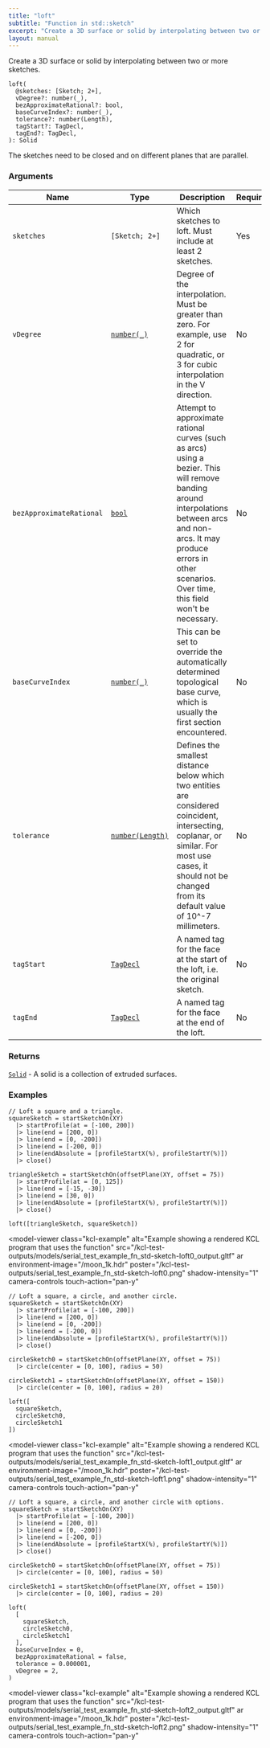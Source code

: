 ```yaml
---
title: "loft"
subtitle: "Function in std::sketch"
excerpt: "Create a 3D surface or solid by interpolating between two or more sketches."
layout: manual
---
```


Create a 3D surface or solid by interpolating between two or more sketches.

```kcl
loft(
  @sketches: [Sketch; 2+],
  vDegree?: number(_),
  bezApproximateRational?: bool,
  baseCurveIndex?: number(_),
  tolerance?: number(Length),
  tagStart?: TagDecl,
  tagEnd?: TagDecl,
): Solid
```

The sketches need to be closed and on different planes that are parallel.

### Arguments

| Name | Type | Description | Required |
|----------|------|-------------|----------|
| `sketches` | `[Sketch; 2+]` | Which sketches to loft. Must include at least 2 sketches. | Yes |
| `vDegree` | [`number(_)`](/docs/kcl-std/types/std-types-number) | Degree of the interpolation. Must be greater than zero. For example, use 2 for quadratic, or 3 for cubic interpolation in the V direction. | No |
| `bezApproximateRational` | [`bool`](/docs/kcl-std/types/std-types-bool) | Attempt to approximate rational curves (such as arcs) using a bezier. This will remove banding around interpolations between arcs and non-arcs. It may produce errors in other scenarios. Over time, this field won't be necessary. | No |
| `baseCurveIndex` | [`number(_)`](/docs/kcl-std/types/std-types-number) | This can be set to override the automatically determined topological base curve, which is usually the first section encountered. | No |
| `tolerance` | [`number(Length)`](/docs/kcl-std/types/std-types-number) | Defines the smallest distance below which two entities are considered coincident, intersecting, coplanar, or similar. For most use cases, it should not be changed from its default value of 10^-7 millimeters. | No |
| `tagStart` | [`TagDecl`](/docs/kcl-std/types/std-types-TagDecl) | A named tag for the face at the start of the loft, i.e. the original sketch. | No |
| `tagEnd` | [`TagDecl`](/docs/kcl-std/types/std-types-TagDecl) | A named tag for the face at the end of the loft. | No |

### Returns

[`Solid`](/docs/kcl-std/types/std-types-Solid) - A solid is a collection of extruded surfaces.


### Examples

```kcl
// Loft a square and a triangle.
squareSketch = startSketchOn(XY)
  |> startProfile(at = [-100, 200])
  |> line(end = [200, 0])
  |> line(end = [0, -200])
  |> line(end = [-200, 0])
  |> line(endAbsolute = [profileStartX(%), profileStartY(%)])
  |> close()

triangleSketch = startSketchOn(offsetPlane(XY, offset = 75))
  |> startProfile(at = [0, 125])
  |> line(end = [-15, -30])
  |> line(end = [30, 0])
  |> line(endAbsolute = [profileStartX(%), profileStartY(%)])
  |> close()

loft([triangleSketch, squareSketch])

```


<model-viewer
  class="kcl-example"
  alt="Example showing a rendered KCL program that uses the  function"
  src="/kcl-test-outputs/models/serial_test_example_fn_std-sketch-loft0_output.gltf"
  ar
  environment-image="/moon_1k.hdr"
  poster="/kcl-test-outputs/serial_test_example_fn_std-sketch-loft0.png"
  shadow-intensity="1"
  camera-controls
  touch-action="pan-y"
>
</model-viewer>

```kcl
// Loft a square, a circle, and another circle.
squareSketch = startSketchOn(XY)
  |> startProfile(at = [-100, 200])
  |> line(end = [200, 0])
  |> line(end = [0, -200])
  |> line(end = [-200, 0])
  |> line(endAbsolute = [profileStartX(%), profileStartY(%)])
  |> close()

circleSketch0 = startSketchOn(offsetPlane(XY, offset = 75))
  |> circle(center = [0, 100], radius = 50)

circleSketch1 = startSketchOn(offsetPlane(XY, offset = 150))
  |> circle(center = [0, 100], radius = 20)

loft([
  squareSketch,
  circleSketch0,
  circleSketch1
])

```


<model-viewer
  class="kcl-example"
  alt="Example showing a rendered KCL program that uses the  function"
  src="/kcl-test-outputs/models/serial_test_example_fn_std-sketch-loft1_output.gltf"
  ar
  environment-image="/moon_1k.hdr"
  poster="/kcl-test-outputs/serial_test_example_fn_std-sketch-loft1.png"
  shadow-intensity="1"
  camera-controls
  touch-action="pan-y"
>
</model-viewer>

```kcl
// Loft a square, a circle, and another circle with options.
squareSketch = startSketchOn(XY)
  |> startProfile(at = [-100, 200])
  |> line(end = [200, 0])
  |> line(end = [0, -200])
  |> line(end = [-200, 0])
  |> line(endAbsolute = [profileStartX(%), profileStartY(%)])
  |> close()

circleSketch0 = startSketchOn(offsetPlane(XY, offset = 75))
  |> circle(center = [0, 100], radius = 50)

circleSketch1 = startSketchOn(offsetPlane(XY, offset = 150))
  |> circle(center = [0, 100], radius = 20)

loft(
  [
    squareSketch,
    circleSketch0,
    circleSketch1
  ],
  baseCurveIndex = 0,
  bezApproximateRational = false,
  tolerance = 0.000001,
  vDegree = 2,
)

```


<model-viewer
  class="kcl-example"
  alt="Example showing a rendered KCL program that uses the  function"
  src="/kcl-test-outputs/models/serial_test_example_fn_std-sketch-loft2_output.gltf"
  ar
  environment-image="/moon_1k.hdr"
  poster="/kcl-test-outputs/serial_test_example_fn_std-sketch-loft2.png"
  shadow-intensity="1"
  camera-controls
  touch-action="pan-y"
>
</model-viewer>



